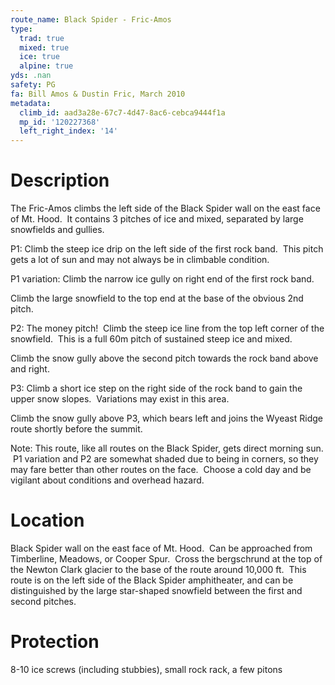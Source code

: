 ```yaml
---
route_name: Black Spider - Fric-Amos
type:
  trad: true
  mixed: true
  ice: true
  alpine: true
yds: .nan
safety: PG
fa: Bill Amos & Dustin Fric, March 2010
metadata:
  climb_id: aad3a28e-67c7-4d47-8ac6-cebca9444f1a
  mp_id: '120227368'
  left_right_index: '14'
---
```

# Description
The Fric-Amos climbs the left side of the Black Spider wall on the east face of Mt. Hood.  It contains 3 pitches of ice and mixed, separated by large snowfields and gullies.

P1: Climb the steep ice drip on the left side of the first rock band.  This pitch gets a lot of sun and may not always be in climbable condition.

P1 variation: Climb the narrow ice gully on right end of the first rock band.

Climb the large snowfield to the top end at the base of the obvious 2nd pitch.

P2: The money pitch!  Climb the steep ice line from the top left corner of the snowfield.  This is a full 60m pitch of sustained steep ice and mixed.

Climb the snow gully above the second pitch towards the rock band above and right.

P3: Climb a short ice step on the right side of the rock band to gain the upper snow slopes.  Variations may exist in this area.

Climb the snow gully above P3, which bears left and joins the Wyeast Ridge route shortly before the summit.

Note: This route, like all routes on the Black Spider, gets direct morning sun.  P1 variation and P2 are somewhat shaded due to being in corners, so they may fare better than other routes on the face.  Choose a cold day and be vigilant about conditions and overhead hazard.

# Location
Black Spider wall on the east face of Mt. Hood.  Can be approached from Timberline, Meadows, or Cooper Spur.  Cross the bergschrund at the top of the Newton Clark glacier to the base of the route around 10,000 ft.  This route is on the left side of the Black Spider amphitheater, and can be distinguished by the large star-shaped snowfield between the first and second pitches.

# Protection
8-10 ice screws (including stubbies), small rock rack, a few pitons
